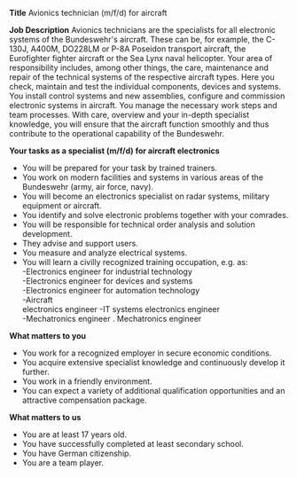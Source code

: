 **Title**
Avionics technician (m/f/d) for aircraft

**Job Description**
Avionics technicians are the specialists for all electronic systems of the Bundeswehr's aircraft. These can be, for example, the C-130J, A400M, DO228LM or P-8A Poseidon transport aircraft, the Eurofighter fighter aircraft or the Sea Lynx naval helicopter. Your area of ​​responsibility includes, among other things, the care, maintenance and repair of the technical systems of the respective aircraft types. Here you check, maintain and test the individual components, devices and systems. You install control systems and new assemblies, configure and commission electronic systems in aircraft. You manage the necessary work steps and team processes. With care, overview and your in-depth specialist knowledge, you will ensure that the aircraft function smoothly and thus contribute to the operational capability of the Bundeswehr.

**Your tasks as a specialist (m/f/d) for aircraft electronics**

-   You will be prepared for your task by trained trainers.
-   You work on modern facilities and systems in various areas of the Bundeswehr (army, air force, navy).
-   You will become an electronics specialist on radar systems, military equipment or aircraft.
-   You identify and solve electronic problems together with your comrades.
-   You will be responsible for technical order analysis and solution development.
-   They advise and support users.
-   You measure and analyze electrical systems.
-   You will learn a civilly recognized training occupation, e.g. as:  
    -Electronics engineer for industrial technology  
    -Electronics engineer for devices and systems  
    -Electronics engineer for automation technology  
    -Aircraft  
    electronics engineer -IT systems electronics engineer  
    -Mechatronics engineer . Mechatronics engineer

**What matters to you**

-   You work for a recognized employer in secure economic conditions.
-   You acquire extensive specialist knowledge and continuously develop it further.
-   You work in a friendly environment.
-   You can expect a variety of additional qualification opportunities and an attractive compensation package.

**What matters to us**

-   You are at least 17 years old.
-   You have successfully completed at least secondary school.
-   You have German citizenship.
-   You are a team player.